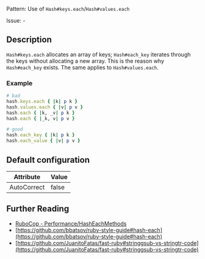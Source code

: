 Pattern: Use of `Hash#keys.each`/`Hash#values.each`

Issue: -

## Description

`Hash#keys.each` allocates an array of keys; `Hash#each_key` iterates through the keys without allocating a new array.  This is the reason why `Hash#each_key` exists. The same applies to `Hash#values.each`.

### Example

```ruby
# bad
hash.keys.each { |k| p k }
hash.values.each { |v| p v }
hash.each { |k, _v| p k }
hash.each { |_k, v| p v }

# good
hash.each_key { |k| p k }
hash.each_value { |v| p v }
```

## Default configuration

Attribute | Value
--- | ---
AutoCorrect | false

## Further Reading

* [RuboCop - Performance/HashEachMethods](https://rubocop.readthedocs.io/en/latest/cops_performance/#performancehasheachmethods)
* [https://github.com/bbatsov/ruby-style-guide#hash-each](https://github.com/bbatsov/ruby-style-guide#hash-each)
* [https://github.com/JuanitoFatas/fast-ruby#stringgsub-vs-stringtr-code](https://github.com/JuanitoFatas/fast-ruby#stringgsub-vs-stringtr-code)
